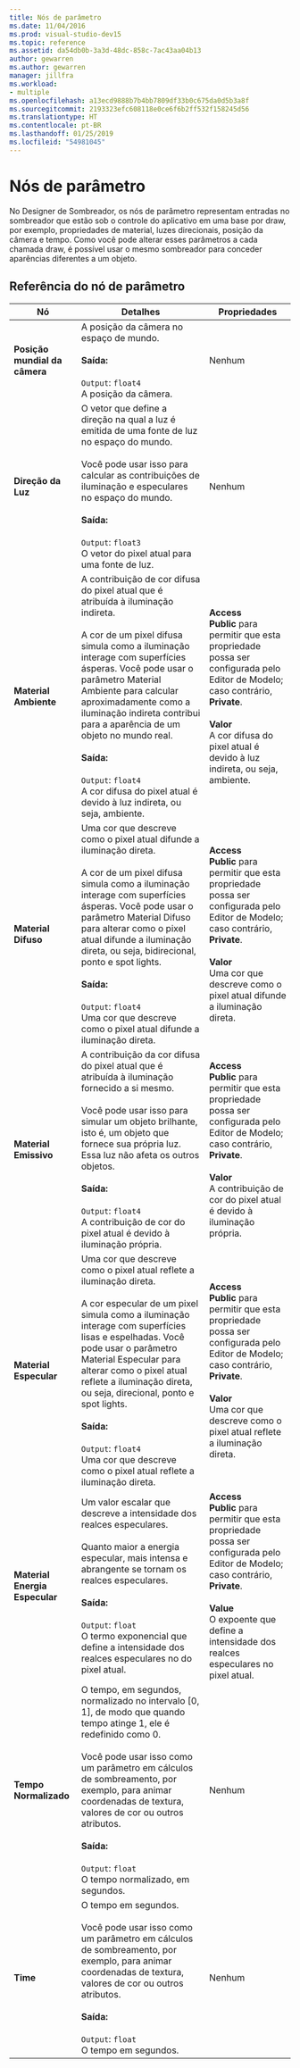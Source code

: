 ```yaml
---
title: Nós de parâmetro
ms.date: 11/04/2016
ms.prod: visual-studio-dev15
ms.topic: reference
ms.assetid: da54db0b-3a3d-48dc-858c-7ac43aa04b13
author: gewarren
ms.author: gewarren
manager: jillfra
ms.workload:
- multiple
ms.openlocfilehash: a13ecd9888b7b4bb7809df33b0c675da0d5b3a8f
ms.sourcegitcommit: 2193323efc608118e0ce6f6b2ff532f158245d56
ms.translationtype: HT
ms.contentlocale: pt-BR
ms.lasthandoff: 01/25/2019
ms.locfileid: "54981045"
---
```

# <a name="parameter-nodes"></a>Nós de parâmetro

No Designer de Sombreador, os nós de parâmetro representam entradas no sombreador que estão sob o controle do aplicativo em uma base por draw, por exemplo, propriedades de material, luzes direcionais, posição da câmera e tempo. Como você pode alterar esses parâmetros a cada chamada draw, é possível usar o mesmo sombreador para conceder aparências diferentes a um objeto.

## <a name="parameter-node-reference"></a>Referência do nó de parâmetro

|Nó|Detalhes|Propriedades|
|----------|-------------|----------------|
|**Posição mundial da câmera**|A posição da câmera no espaço de mundo.<br /><br /> **Saída:**<br /><br /> `Output`: `float4`<br /> A posição da câmera.|Nenhum|
|**Direção da Luz**|O vetor que define a direção na qual a luz é emitida de uma fonte de luz no espaço do mundo.<br /><br /> Você pode usar isso para calcular as contribuições de iluminação e especulares no espaço do mundo.<br /><br /> **Saída:**<br /><br /> `Output`: `float3`<br /> O vetor do pixel atual para uma fonte de luz.|Nenhum|
|**Material Ambiente**|A contribuição de cor difusa do pixel atual que é atribuída à iluminação indireta.<br /><br /> A cor de um pixel difusa simula como a iluminação interage com superfícies ásperas. Você pode usar o parâmetro Material Ambiente para calcular aproximadamente como a iluminação indireta contribui para a aparência de um objeto no mundo real.<br /><br /> **Saída:**<br /><br /> `Output`: `float4`<br /> A cor difusa do pixel atual é devido à luz indireta, ou seja, ambiente.|**Access**<br /> **Public** para permitir que esta propriedade possa ser configurada pelo Editor de Modelo; caso contrário, **Private**.<br /><br /> **Valor**<br /> A cor difusa do pixel atual é devido à luz indireta, ou seja, ambiente.|
|**Material Difuso**|Uma cor que descreve como o pixel atual difunde a iluminação direta.<br /><br /> A cor de um pixel difusa simula como a iluminação interage com superfícies ásperas. Você pode usar o parâmetro Material Difuso para alterar como o pixel atual difunde a iluminação direta, ou seja, bidirecional, ponto e spot lights.<br /><br /> **Saída:**<br /><br /> `Output`: `float4`<br /> Uma cor que descreve como o pixel atual difunde a iluminação direta.|**Access**<br /> **Public** para permitir que esta propriedade possa ser configurada pelo Editor de Modelo; caso contrário, **Private**.<br /><br /> **Valor**<br /> Uma cor que descreve como o pixel atual difunde a iluminação direta.|
|**Material Emissivo**|A contribuição da cor difusa do pixel atual que é atribuída à iluminação fornecido a si mesmo.<br /><br /> Você pode usar isso para simular um objeto brilhante, isto é, um objeto que fornece sua própria luz. Essa luz não afeta os outros objetos.<br /><br /> **Saída:**<br /><br /> `Output`: `float4`<br /> A contribuição de cor do pixel atual é devido à iluminação própria.|**Access**<br /> **Public** para permitir que esta propriedade possa ser configurada pelo Editor de Modelo; caso contrário, **Private**.<br /><br /> **Valor**<br /> A contribuição de cor do pixel atual é devido à iluminação própria.|
|**Material Especular**|Uma cor que descreve como o pixel atual reflete a iluminação direta.<br /><br /> A cor especular de um pixel simula como a iluminação interage com superfícies lisas e espelhadas. Você pode usar o parâmetro Material Especular para alterar como o pixel atual reflete a iluminação direta, ou seja, direcional, ponto e spot lights.<br /><br /> **Saída:**<br /><br /> `Output`: `float4`<br /> Uma cor que descreve como o pixel atual reflete a iluminação direta.|**Access**<br /> **Public** para permitir que esta propriedade possa ser configurada pelo Editor de Modelo; caso contrário, **Private**.<br /><br /> **Valor**<br /> Uma cor que descreve como o pixel atual reflete a iluminação direta.|
|**Material Energia Especular**|Um valor escalar que descreve a intensidade dos realces especulares.<br /><br /> Quanto maior a energia especular, mais intensa e abrangente se tornam os realces especulares.<br /><br /> **Saída:**<br /><br /> `Output`: `float`<br /> O termo exponencial que define a intensidade dos realces especulares no do pixel atual.|**Access**<br /> **Public** para permitir que esta propriedade possa ser configurada pelo Editor de Modelo; caso contrário, **Private**.<br /><br /> **Value**<br /> O expoente que define a intensidade dos realces especulares no pixel atual.|
|**Tempo Normalizado**|O tempo, em segundos, normalizado no intervalo [0, 1], de modo que quando tempo atinge 1, ele é redefinido como 0.<br /><br /> Você pode usar isso como um parâmetro em cálculos de sombreamento, por exemplo, para animar coordenadas de textura, valores de cor ou outros atributos.<br /><br /> **Saída:**<br /><br /> `Output`: `float`<br /> O tempo normalizado, em segundos.|Nenhum|
|**Time**|O tempo em segundos.<br /><br /> Você pode usar isso como um parâmetro em cálculos de sombreamento, por exemplo, para animar coordenadas de textura, valores de cor ou outros atributos.<br /><br /> **Saída:**<br /><br /> `Output`: `float`<br /> O tempo em segundos.|Nenhum|
